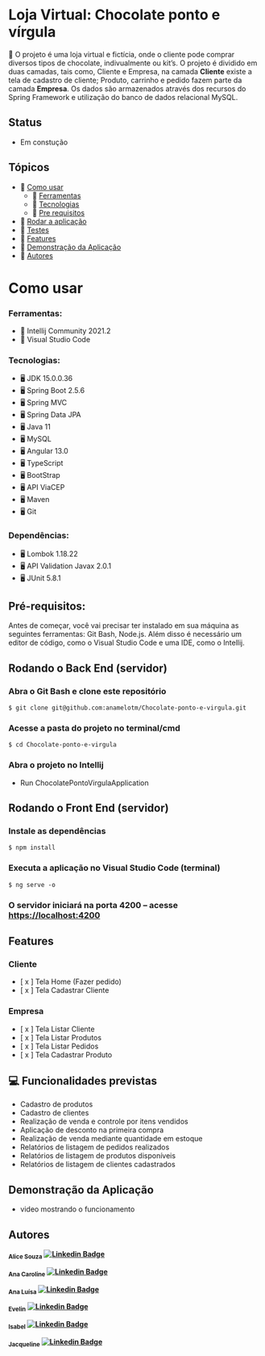 # Loja Virtual: Chocolate ponto e vírgula

🍫 O projeto é uma loja virtual e fictícia, onde o cliente pode comprar diversos tipos de chocolate, indivualmente ou kit’s. O projeto é dividido em duas camadas, tais como, Cliente e Empresa, na camada **Cliente** existe a tela de cadastro de cliente; Produto, carrinho e pedido fazem parte da camada **Empresa**. Os dados são armazenados através dos recursos do Spring Framework e utilização do banco de dados relacional MySQL. 

## Status
- Em constução

## Tópicos
<!--ts-->
* 📌 [Como usar](#como-usar)
	* 📌 [Ferramentas](#ferramentas)
	* 📌 [Tecnologias](#tecnologias)
	* 📌 [Pre requisitos](#pre-requisitos)
* 📌 [Rodar a aplicação](#rodar-aplicacao)
* 📌 [Testes](#testes)
* 📌 [Features](#features)
* 📌 [Demonstração da Aplicação](#demonstracao-aplicacao)
* 📌 [Autores](#autores)
<!--te-->

# Como usar
### Ferramentas:
* 🔧  Intellij Community 2021.2
* 🔧  Visual Studio Code

### Tecnologias:
* 🖥  JDK 15.0.0.36
* 🖥  Spring Boot 2.5.6
* 🖥  Spring MVC
* 🖥  Spring Data JPA 
* 🖥  Java 11
* 🖥  MySQL
* 🖥  Angular 13.0
* 🖥  TypeScript
* 🖥  BootStrap
* 🖥  API ViaCEP
* 🖥  Maven
* 🖥  Git

### Dependências:
* 🖥  Lombok 1.18.22
* 🖥  API Validation Javax 2.0.1
* 🖥  JUnit 5.8.1


## Pré-requisitos:
Antes de começar, você vai precisar ter instalado em sua máquina as seguintes ferramentas: Git Bash, Node.js.
Além disso é necessário um editor de código, como o Visual Studio Code e uma IDE, como o Intellij.

## Rodando o Back End (servidor)

### Abra o Git Bash e clone este repositório
	$ git clone git@github.com:anamelotm/Chocolate-ponto-e-virgula.git
	
### Acesse a pasta do projeto no terminal/cmd
	$ cd Chocolate-ponto-e-virgula

### Abra o projeto no Intellij

* Run ChocolatePontoVirgulaApplication

## Rodando o Front End (servidor)

### Instale as dependências
	$ npm install

### Executa a aplicação no Visual Studio Code (terminal)
	$ ng serve -o

### O servidor iniciará na porta 4200 – acesse <https://localhost:4200>



## Features

### Cliente
- [ x ] Tela Home (Fazer pedido)
- [ x ] Tela Cadastrar Cliente

### Empresa
- [ x ] Tela Listar Cliente
- [ x ] Tela Listar Produtos
- [ x ] Tela Listar Pedidos
- [ x ] Tela Cadastrar Produto

## 💻 Funcionalidades previstas

* Cadastro de produtos
* Cadastro de clientes
* Realização de venda e controle por itens vendidos
* Aplicação de desconto na primeira compra
* Realização de venda mediante quantidade em estoque
* Relatórios de listagem de pedidos realizados
* Relatórios de listagem de produtos disponíveis
* Relatórios de listagem de clientes cadastrados


## Demonstração da Aplicação
- video mostrando o funcionamento

## Autores
<sub><b>Alice Souza<b></sub></a>
[![Linkedin Badge](https://img.shields.io/badge/-Alice-blue?style=flat-square&logo=Linkedin&logoColor=white&link=https:https://www.linkedin.com/in/alicefms/)](https://www.linkedin.com/in/alicefms/)

<sub><b>Ana Caroline<b></sub></a>
[![Linkedin Badge](https://img.shields.io/badge/-Ana_Caroline-blue?style=flat-square&logo=Linkedin&logoColor=white&link=https:https://www.linkedin.com/in/ana-caroline-vilela-53a824209/)](https://www.linkedin.com/in/ana-caroline-vilela-53a824209/)

<sub><b>Ana Luísa<b></sub></a>
[![Linkedin Badge](https://img.shields.io/badge/-Ana_Luísa-blue?style=flat-square&logo=Linkedin&logoColor=white&link=https://www.linkedin.com/in/analuisatmelo/)](https://www.linkedin.com/in/analuisatmelo/) 

<sub><b>Evelin<b></sub></a>
[![Linkedin Badge](https://img.shields.io/badge/-Evellin-blue?style=flat-square&logo=Linkedin&logoColor=white&link=https://www.linkedin.com/in/evelin-kashimir-ferraz-4a6553210/)](https://www.linkedin.com/in/evelin-kashimir-ferraz-4a6553210/) 

<sub><b>Isabel<b></sub></a>
[![Linkedin Badge](https://img.shields.io/badge/-Isabel-blue?style=flat-square&logo=Linkedin&logoColor=white&link=https://www.linkedin.com/in/isabel-vargas-desenvolvedora/)](https://www.linkedin.com/in/isabel-vargas-desenvolvedora/) 

<sub><b>Jacqueline<b></sub></a>
[![Linkedin Badge](https://img.shields.io/badge/-Jacqueline-blue?style=flat-square&logo=Linkedin&logoColor=white&link=https://www.linkedin.com/in/jacquelinepslima/)](https://www.linkedin.com/in/jacquelinepslima/) 


